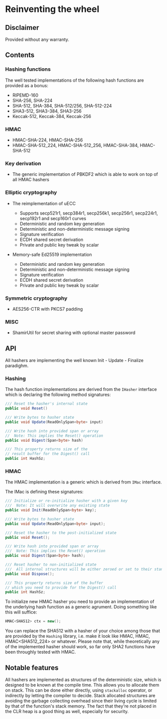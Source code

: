 # Reinventing the wheel

## Disclaimer

Provided without any warranty.

## Contents

### Hashing functions

The well tested implementations of the following hash functions are provided as a bonus:

* RIPEMD-160
* SHA-256, SHA-224
* SHA-512, SHA-384, SHA-512/256, SHA-512-224
* SHA3-512, SHA3-384, SHA3-256
* Keccak-512, Keccak-384, Keccak-256

### HMAC

* HMAC-SHA-224, HMAC-SHA-256
* HMAC-SHA-512_224, HMAC-SHA-512_256, HMAC-SHA-384, HMAC-SHA-512

### Key derivation

* The generic implementation of PBKDF2 which is able to work on top of all HMAC hashers

### Elliptic cryptography

* The reimplementation of uECC
    * Supports secp521r1, secp384r1, secp256k1, secp256r1, secp224r1, secp192r1 and secp160r1 curves
    * Deterministic and random key generation
    * Deterministic and non-deterministic message signing
    * Signature verification
    * ECDH shared secret derivation
    * Private and public key tweak by scalar

* Memory-safe Ed25519 implementation
    * Deterministic and random key generation
    * Deterministic and non-deterministic message signing
    * Signature verification
    * ECDH shared secret derivation
    * Private and public key tweak by scalar

### Symmetric cryptography

* AES256-CTR with PKCS7 padding

### MISC

* ShamirUtil for secret sharing with optional master password

## API

All hashers are implementing the well known Init - Update - Finalize paradighm. 

### Hashing

The hash function implementations are derived from the `IHasher` interface which is declaring the following method signatures:

```csharp
/// Reset the hasher's internal state
public void Reset()

/// Write bytes to hasher state
public void Update(ReadOnlySpan<byte> input)

/// Write hash into provided span or array
//  Note: This implies the Reset() operation
public void Digest(Span<byte> hash)

/// This property returns size of the 
// result buffer for the Digest() call
public int HashSz;
```

### HMAC

The HMAC implementation is a generic which is derived from `IMac` interface.

The IMac is defining these signatures:

```csharp
/// Initialize or re-initialize hasher with a given key
///  Note: It will overwrite any existing state
public void Init(ReadOnlySpan<byte> key);

/// Write bytes to hasher state
public void Update(ReadOnlySpan<byte> input);

/// Reset the hasher to the post-initialized state
public void Reset();

/// Write hash into provided span or array
///  Note: This implies the Reset() operation
public void Digest(Span<byte> hash);

/// Reset hasher to non-initialized state
///  All internal structures will be either zeroed or set to their standard defined initial values
public void Dispose();

/// This property returns size of the buffer
// which you need to provide for the Digest() call
public int HashSz;
```

To initialize new HMAC hasher you need to provide an implementation of the underlying hash function as a generic agrument. Doing something like this will suffice:

```csharp
HMAC<SHA512> ctx = new();
```

You can replace the SHA512 with a hasher of your choice among those that are provided by the ```Hashing``` library, i.e. make it look like HMAC<SHA384>, HMAC<SHA256>, HMAC<SHA512_224> or whatever. Please note that, while theoretically any of the implemented hasher should work, so far only SHA2 functions have been throughly tested with HMAC.

## Notable features

All hashers are implemented as structures of the deterministic size, which is designed to be known at the compile time. This allows you to allocate them on stack. This can be done either directly, using `stackalloc` operator, or indirectly by letting the compiler to decide. Stack allocated structures are avoiding the garbage collecting overhead since their living cycle is limited by that of the function's stack memory. The fact that they're not placed in the CLR heap is a good thing as well, especially for security.

